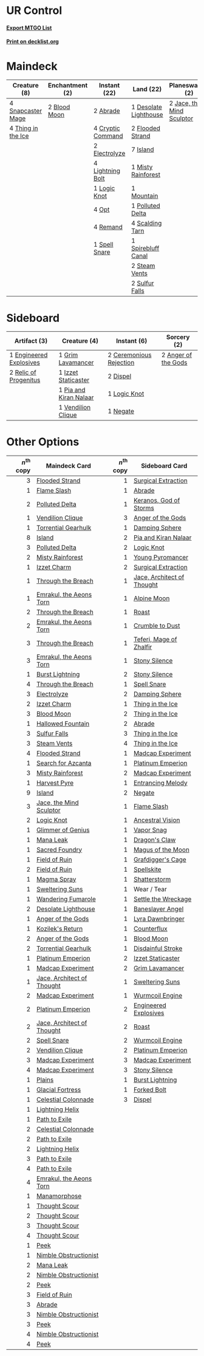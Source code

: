 # UR Control

#### [Export MTGO List](../collection/UR%20Control/UR%20Control.txt)
#### [Print on decklist.org](http://decklist.org/?deckmain=2%09Abrade%0A2%09Blood%20Moon%0A4%09Cryptic%20Command%0A1%09Desolate%20Lighthouse%0A2%09Electrolyze%0A2%09Flooded%20Strand%0A7%09Island%0A2%09Jace,%20the%20Mind%20Sculptor%0A4%09Lightning%20Bolt%0A1%09Logic%20Knot%0A1%09Misty%20Rainforest%0A1%09Mountain%0A4%09Opt%0A1%09Polluted%20Delta%0A4%09Remand%0A4%09Scalding%20Tarn%0A4%09Serum%20Visions%0A4%09Snapcaster%20Mage%0A1%09Spell%20Snare%0A1%09Spirebluff%20Canal%0A2%09Steam%20Vents%0A2%09Sulfur%20Falls%0A4%09Thing%20in%20the%20Ice&deckside=2%09Anger%20of%20the%20Gods%0A2%09Ceremonious%20Rejection%0A2%09Dispel%0A1%09Engineered%20Explosives%0A1%09Grim%20Lavamancer%0A1%09Izzet%20Staticaster%0A1%09Logic%20Knot%0A1%09Negate%0A1%09Pia%20and%20Kiran%20Nalaar%0A2%09Relic%20of%20Progenitus%0A1%09Vendilion%20Clique)
# Maindeck

|                                        Creature (8)                                         |                                    Enchantment (2)                                    |                                        Instant (22)                                        |                                           Land (22)                                            |                                          Planeswalker (2)                                          |                                       Sorcery (4)                                        |
|---------------------------------------------------------------------------------------------|---------------------------------------------------------------------------------------|--------------------------------------------------------------------------------------------|------------------------------------------------------------------------------------------------|----------------------------------------------------------------------------------------------------|------------------------------------------------------------------------------------------|
|4 [Snapcaster Mage](http://gatherer.wizards.com/Pages/Card/Details.aspx?multiverseid=425875) |2 [Blood Moon](http://gatherer.wizards.com/Pages/Card/Details.aspx?multiverseid=370419)|2 [Abrade](http://gatherer.wizards.com/Pages/Card/Details.aspx?multiverseid=430772)         |1 [Desolate Lighthouse](http://gatherer.wizards.com/Pages/Card/Details.aspx?multiverseid=240147)|2 [Jace, the Mind Sculptor](http://gatherer.wizards.com/Pages/Card/Details.aspx?multiverseid=382979)|4 [Serum Visions](http://gatherer.wizards.com/Pages/Card/Details.aspx?multiverseid=425874)|
|4 [Thing in the Ice](http://gatherer.wizards.com/Pages/Card/Details.aspx?multiverseid=409836)|                                                                                       |4 [Cryptic Command](http://gatherer.wizards.com/Pages/Card/Details.aspx?multiverseid=370439)|2 [Flooded Strand](http://gatherer.wizards.com/Pages/Card/Details.aspx?multiverseid=405098)     |                                                                                                    |                                                                                          |
|                                                                                             |                                                                                       |2 [Electrolyze](http://gatherer.wizards.com/Pages/Card/Details.aspx?multiverseid=370376)    |7 [Island](http://gatherer.wizards.com/Pages/Card/Details.aspx?multiverseid=439602)             |                                                                                                    |                                                                                          |
|                                                                                             |                                                                                       |4 [Lightning Bolt](http://gatherer.wizards.com/Pages/Card/Details.aspx?multiverseid=234704) |1 [Misty Rainforest](http://gatherer.wizards.com/Pages/Card/Details.aspx?multiverseid=426065)   |                                                                                                    |                                                                                          |
|                                                                                             |                                                                                       |1 [Logic Knot](http://gatherer.wizards.com/Pages/Card/Details.aspx?multiverseid=370529)     |1 [Mountain](http://gatherer.wizards.com/Pages/Card/Details.aspx?multiverseid=439604)           |                                                                                                    |                                                                                          |
|                                                                                             |                                                                                       |4 [Opt](http://gatherer.wizards.com/Pages/Card/Details.aspx?multiverseid=435217)            |1 [Polluted Delta](http://gatherer.wizards.com/Pages/Card/Details.aspx?multiverseid=405104)     |                                                                                                    |                                                                                          |
|                                                                                             |                                                                                       |4 [Remand](http://gatherer.wizards.com/Pages/Card/Details.aspx?multiverseid=397881)         |4 [Scalding Tarn](http://gatherer.wizards.com/Pages/Card/Details.aspx?multiverseid=426069)      |                                                                                                    |                                                                                          |
|                                                                                             |                                                                                       |1 [Spell Snare](http://gatherer.wizards.com/Pages/Card/Details.aspx?multiverseid=370447)    |1 [Spirebluff Canal](http://gatherer.wizards.com/Pages/Card/Details.aspx?multiverseid=417822)   |                                                                                                    |                                                                                          |
|                                                                                             |                                                                                       |                                                                                            |2 [Steam Vents](http://gatherer.wizards.com/Pages/Card/Details.aspx?multiverseid=405109)        |                                                                                                    |                                                                                          |
|                                                                                             |                                                                                       |                                                                                            |2 [Sulfur Falls](http://gatherer.wizards.com/Pages/Card/Details.aspx?multiverseid=241987)       |                                                                                                    |                                                                                          |


# Sideboard

|                                           Artifact (3)                                           |                                          Creature (4)                                           |                                           Instant (6)                                            |                                         Sorcery (2)                                          |
|--------------------------------------------------------------------------------------------------|-------------------------------------------------------------------------------------------------|--------------------------------------------------------------------------------------------------|----------------------------------------------------------------------------------------------|
|1 [Engineered Explosives](http://gatherer.wizards.com/Pages/Card/Details.aspx?multiverseid=370549)|1 [Grim Lavamancer](http://gatherer.wizards.com/Pages/Card/Details.aspx?multiverseid=234706)     |2 [Ceremonious Rejection](http://gatherer.wizards.com/Pages/Card/Details.aspx?multiverseid=417613)|2 [Anger of the Gods](http://gatherer.wizards.com/Pages/Card/Details.aspx?multiverseid=438682)|
|2 [Relic of Progenitus](http://gatherer.wizards.com/Pages/Card/Details.aspx?multiverseid=205326)  |1 [Izzet Staticaster](http://gatherer.wizards.com/Pages/Card/Details.aspx?multiverseid=253638)   |2 [Dispel](http://gatherer.wizards.com/Pages/Card/Details.aspx?multiverseid=201562)               |                                                                                              |
|                                                                                                  |1 [Pia and Kiran Nalaar](http://gatherer.wizards.com/Pages/Card/Details.aspx?multiverseid=442783)|1 [Logic Knot](http://gatherer.wizards.com/Pages/Card/Details.aspx?multiverseid=370529)           |                                                                                              |
|                                                                                                  |1 [Vendilion Clique](http://gatherer.wizards.com/Pages/Card/Details.aspx?multiverseid=370390)    |1 [Negate](http://gatherer.wizards.com/Pages/Card/Details.aspx?multiverseid=447135)               |                                                                                              |


# Other Options

|*n*<sup>th</sup> copy|                                            Maindeck Card                                            |*n*<sup>th</sup> copy|                                           Sideboard Card                                            |
|--------------------:|-----------------------------------------------------------------------------------------------------|--------------------:|-----------------------------------------------------------------------------------------------------|
|                    3|[Flooded Strand](http://gatherer.wizards.com/Pages/Card/Details.aspx?multiverseid=405098)            |                    1|[Surgical Extraction](http://gatherer.wizards.com/Pages/Card/Details.aspx?multiverseid=397706)       |
|                    1|[Flame Slash](http://gatherer.wizards.com/Pages/Card/Details.aspx?multiverseid=368536)               |                    1|[Abrade](http://gatherer.wizards.com/Pages/Card/Details.aspx?multiverseid=430772)                    |
|                    2|[Polluted Delta](http://gatherer.wizards.com/Pages/Card/Details.aspx?multiverseid=405104)            |                    1|[Keranos, God of Storms](http://gatherer.wizards.com/Pages/Card/Details.aspx?multiverseid=380442)    |
|                    1|[Vendilion Clique](http://gatherer.wizards.com/Pages/Card/Details.aspx?multiverseid=370390)          |                    3|[Anger of the Gods](http://gatherer.wizards.com/Pages/Card/Details.aspx?multiverseid=438682)         |
|                    1|[Torrential Gearhulk](http://gatherer.wizards.com/Pages/Card/Details.aspx?multiverseid=420589)       |                    1|[Damping Sphere](http://gatherer.wizards.com/Pages/Card/Details.aspx?multiverseid=443101)            |
|                    8|[Island](http://gatherer.wizards.com/Pages/Card/Details.aspx?multiverseid=439602)                    |                    2|[Pia and Kiran Nalaar](http://gatherer.wizards.com/Pages/Card/Details.aspx?multiverseid=442783)      |
|                    3|[Polluted Delta](http://gatherer.wizards.com/Pages/Card/Details.aspx?multiverseid=405104)            |                    2|[Logic Knot](http://gatherer.wizards.com/Pages/Card/Details.aspx?multiverseid=370529)                |
|                    2|[Misty Rainforest](http://gatherer.wizards.com/Pages/Card/Details.aspx?multiverseid=426065)          |                    1|[Young Pyromancer](http://gatherer.wizards.com/Pages/Card/Details.aspx?multiverseid=413697)          |
|                    1|[Izzet Charm](http://gatherer.wizards.com/Pages/Card/Details.aspx?multiverseid=425996)               |                    2|[Surgical Extraction](http://gatherer.wizards.com/Pages/Card/Details.aspx?multiverseid=397706)       |
|                    1|[Through the Breach](http://gatherer.wizards.com/Pages/Card/Details.aspx?multiverseid=430684)        |                    1|[Jace, Architect of Thought](http://gatherer.wizards.com/Pages/Card/Details.aspx?multiverseid=380190)|
|                    1|[Emrakul, the Aeons Torn](http://gatherer.wizards.com/Pages/Card/Details.aspx?multiverseid=397905)   |                    1|[Alpine Moon](http://gatherer.wizards.com/Pages/Card/Details.aspx?multiverseid=447264)               |
|                    2|[Through the Breach](http://gatherer.wizards.com/Pages/Card/Details.aspx?multiverseid=430684)        |                    1|[Roast](http://gatherer.wizards.com/Pages/Card/Details.aspx?multiverseid=394667)                     |
|                    2|[Emrakul, the Aeons Torn](http://gatherer.wizards.com/Pages/Card/Details.aspx?multiverseid=397905)   |                    1|[Crumble to Dust](http://gatherer.wizards.com/Pages/Card/Details.aspx?multiverseid=401850)           |
|                    3|[Through the Breach](http://gatherer.wizards.com/Pages/Card/Details.aspx?multiverseid=430684)        |                    1|[Teferi, Mage of Zhalfir](http://gatherer.wizards.com/Pages/Card/Details.aspx?multiverseid=438641)   |
|                    3|[Emrakul, the Aeons Torn](http://gatherer.wizards.com/Pages/Card/Details.aspx?multiverseid=397905)   |                    1|[Stony Silence](http://gatherer.wizards.com/Pages/Card/Details.aspx?multiverseid=425850)             |
|                    1|[Burst Lightning](http://gatherer.wizards.com/Pages/Card/Details.aspx?multiverseid=397662)           |                    2|[Stony Silence](http://gatherer.wizards.com/Pages/Card/Details.aspx?multiverseid=425850)             |
|                    4|[Through the Breach](http://gatherer.wizards.com/Pages/Card/Details.aspx?multiverseid=430684)        |                    1|[Spell Snare](http://gatherer.wizards.com/Pages/Card/Details.aspx?multiverseid=370447)               |
|                    3|[Electrolyze](http://gatherer.wizards.com/Pages/Card/Details.aspx?multiverseid=370376)               |                    2|[Damping Sphere](http://gatherer.wizards.com/Pages/Card/Details.aspx?multiverseid=443101)            |
|                    2|[Izzet Charm](http://gatherer.wizards.com/Pages/Card/Details.aspx?multiverseid=425996)               |                    1|[Thing in the Ice](http://gatherer.wizards.com/Pages/Card/Details.aspx?multiverseid=409836)          |
|                    3|[Blood Moon](http://gatherer.wizards.com/Pages/Card/Details.aspx?multiverseid=370419)                |                    2|[Thing in the Ice](http://gatherer.wizards.com/Pages/Card/Details.aspx?multiverseid=409836)          |
|                    1|[Hallowed Fountain](http://gatherer.wizards.com/Pages/Card/Details.aspx?multiverseid=405100)         |                    2|[Abrade](http://gatherer.wizards.com/Pages/Card/Details.aspx?multiverseid=430772)                    |
|                    3|[Sulfur Falls](http://gatherer.wizards.com/Pages/Card/Details.aspx?multiverseid=241987)              |                    3|[Thing in the Ice](http://gatherer.wizards.com/Pages/Card/Details.aspx?multiverseid=409836)          |
|                    3|[Steam Vents](http://gatherer.wizards.com/Pages/Card/Details.aspx?multiverseid=405109)               |                    4|[Thing in the Ice](http://gatherer.wizards.com/Pages/Card/Details.aspx?multiverseid=409836)          |
|                    4|[Flooded Strand](http://gatherer.wizards.com/Pages/Card/Details.aspx?multiverseid=405098)            |                    1|[Madcap Experiment](http://gatherer.wizards.com/Pages/Card/Details.aspx?multiverseid=417695)         |
|                    1|[Search for Azcanta](http://gatherer.wizards.com/Pages/Card/Details.aspx?multiverseid=435226)        |                    1|[Platinum Emperion](http://gatherer.wizards.com/Pages/Card/Details.aspx?multiverseid=215092)         |
|                    3|[Misty Rainforest](http://gatherer.wizards.com/Pages/Card/Details.aspx?multiverseid=426065)          |                    2|[Madcap Experiment](http://gatherer.wizards.com/Pages/Card/Details.aspx?multiverseid=417695)         |
|                    1|[Harvest Pyre](http://gatherer.wizards.com/Pages/Card/Details.aspx?multiverseid=220010)              |                    1|[Entrancing Melody](http://gatherer.wizards.com/Pages/Card/Details.aspx?multiverseid=435207)         |
|                    9|[Island](http://gatherer.wizards.com/Pages/Card/Details.aspx?multiverseid=439602)                    |                    2|[Negate](http://gatherer.wizards.com/Pages/Card/Details.aspx?multiverseid=447135)                    |
|                    3|[Jace, the Mind Sculptor](http://gatherer.wizards.com/Pages/Card/Details.aspx?multiverseid=382979)   |                    1|[Flame Slash](http://gatherer.wizards.com/Pages/Card/Details.aspx?multiverseid=368536)               |
|                    2|[Logic Knot](http://gatherer.wizards.com/Pages/Card/Details.aspx?multiverseid=370529)                |                    1|[Ancestral Vision](http://gatherer.wizards.com/Pages/Card/Details.aspx?multiverseid=438608)          |
|                    1|[Glimmer of Genius](http://gatherer.wizards.com/Pages/Card/Details.aspx?multiverseid=417622)         |                    1|[Vapor Snag](http://gatherer.wizards.com/Pages/Card/Details.aspx?multiverseid=397738)                |
|                    1|[Mana Leak](http://gatherer.wizards.com/Pages/Card/Details.aspx?multiverseid=397773)                 |                    1|[Dragon's Claw](http://gatherer.wizards.com/Pages/Card/Details.aspx?multiverseid=243481)             |
|                    1|[Sacred Foundry](http://gatherer.wizards.com/Pages/Card/Details.aspx?multiverseid=405106)            |                    1|[Magus of the Moon](http://gatherer.wizards.com/Pages/Card/Details.aspx?multiverseid=438704)         |
|                    1|[Field of Ruin](http://gatherer.wizards.com/Pages/Card/Details.aspx?multiverseid=435415)             |                    1|[Grafdigger's Cage](http://gatherer.wizards.com/Pages/Card/Details.aspx?multiverseid=426046)         |
|                    2|[Field of Ruin](http://gatherer.wizards.com/Pages/Card/Details.aspx?multiverseid=435415)             |                    1|[Spellskite](http://gatherer.wizards.com/Pages/Card/Details.aspx?multiverseid=397743)                |
|                    1|[Magma Spray](http://gatherer.wizards.com/Pages/Card/Details.aspx?multiverseid=338470)               |                    1|[Shatterstorm](http://gatherer.wizards.com/Pages/Card/Details.aspx?multiverseid=430683)              |
|                    1|[Sweltering Suns](http://gatherer.wizards.com/Pages/Card/Details.aspx?multiverseid=426851)           |                    1|Wear / Tear                                                                                          |
|                    1|[Wandering Fumarole](http://gatherer.wizards.com/Pages/Card/Details.aspx?multiverseid=407692)        |                    1|[Settle the Wreckage](http://gatherer.wizards.com/Pages/Card/Details.aspx?multiverseid=435186)       |
|                    2|[Desolate Lighthouse](http://gatherer.wizards.com/Pages/Card/Details.aspx?multiverseid=240147)       |                    1|[Baneslayer Angel](http://gatherer.wizards.com/Pages/Card/Details.aspx?multiverseid=401633)          |
|                    1|[Anger of the Gods](http://gatherer.wizards.com/Pages/Card/Details.aspx?multiverseid=438682)         |                    1|[Lyra Dawnbringer](http://gatherer.wizards.com/Pages/Card/Details.aspx?multiverseid=442914)          |
|                    1|[Kozilek's Return](http://gatherer.wizards.com/Pages/Card/Details.aspx?multiverseid=407608)          |                    1|[Counterflux](http://gatherer.wizards.com/Pages/Card/Details.aspx?multiverseid=405183)               |
|                    2|[Anger of the Gods](http://gatherer.wizards.com/Pages/Card/Details.aspx?multiverseid=438682)         |                    1|[Blood Moon](http://gatherer.wizards.com/Pages/Card/Details.aspx?multiverseid=370419)                |
|                    2|[Torrential Gearhulk](http://gatherer.wizards.com/Pages/Card/Details.aspx?multiverseid=420589)       |                    1|[Disdainful Stroke](http://gatherer.wizards.com/Pages/Card/Details.aspx?multiverseid=446776)         |
|                    1|[Platinum Emperion](http://gatherer.wizards.com/Pages/Card/Details.aspx?multiverseid=215092)         |                    2|[Izzet Staticaster](http://gatherer.wizards.com/Pages/Card/Details.aspx?multiverseid=253638)         |
|                    1|[Madcap Experiment](http://gatherer.wizards.com/Pages/Card/Details.aspx?multiverseid=417695)         |                    2|[Grim Lavamancer](http://gatherer.wizards.com/Pages/Card/Details.aspx?multiverseid=234706)           |
|                    1|[Jace, Architect of Thought](http://gatherer.wizards.com/Pages/Card/Details.aspx?multiverseid=380190)|                    1|[Sweltering Suns](http://gatherer.wizards.com/Pages/Card/Details.aspx?multiverseid=426851)           |
|                    2|[Madcap Experiment](http://gatherer.wizards.com/Pages/Card/Details.aspx?multiverseid=417695)         |                    1|[Wurmcoil Engine](http://gatherer.wizards.com/Pages/Card/Details.aspx?multiverseid=425825)           |
|                    2|[Platinum Emperion](http://gatherer.wizards.com/Pages/Card/Details.aspx?multiverseid=215092)         |                    2|[Engineered Explosives](http://gatherer.wizards.com/Pages/Card/Details.aspx?multiverseid=370549)     |
|                    2|[Jace, Architect of Thought](http://gatherer.wizards.com/Pages/Card/Details.aspx?multiverseid=380190)|                    2|[Roast](http://gatherer.wizards.com/Pages/Card/Details.aspx?multiverseid=394667)                     |
|                    2|[Spell Snare](http://gatherer.wizards.com/Pages/Card/Details.aspx?multiverseid=370447)               |                    2|[Wurmcoil Engine](http://gatherer.wizards.com/Pages/Card/Details.aspx?multiverseid=425825)           |
|                    2|[Vendilion Clique](http://gatherer.wizards.com/Pages/Card/Details.aspx?multiverseid=370390)          |                    2|[Platinum Emperion](http://gatherer.wizards.com/Pages/Card/Details.aspx?multiverseid=215092)         |
|                    3|[Madcap Experiment](http://gatherer.wizards.com/Pages/Card/Details.aspx?multiverseid=417695)         |                    3|[Madcap Experiment](http://gatherer.wizards.com/Pages/Card/Details.aspx?multiverseid=417695)         |
|                    4|[Madcap Experiment](http://gatherer.wizards.com/Pages/Card/Details.aspx?multiverseid=417695)         |                    3|[Stony Silence](http://gatherer.wizards.com/Pages/Card/Details.aspx?multiverseid=425850)             |
|                    1|[Plains](http://gatherer.wizards.com/Pages/Card/Details.aspx?multiverseid=439601)                    |                    1|[Burst Lightning](http://gatherer.wizards.com/Pages/Card/Details.aspx?multiverseid=397662)           |
|                    1|[Glacial Fortress](http://gatherer.wizards.com/Pages/Card/Details.aspx?multiverseid=435416)          |                    1|[Forked Bolt](http://gatherer.wizards.com/Pages/Card/Details.aspx?multiverseid=401702)               |
|                    1|[Celestial Colonnade](http://gatherer.wizards.com/Pages/Card/Details.aspx?multiverseid=177545)       |                    3|[Dispel](http://gatherer.wizards.com/Pages/Card/Details.aspx?multiverseid=201562)                    |
|                    1|[Lightning Helix](http://gatherer.wizards.com/Pages/Card/Details.aspx?multiverseid=205361)           |                     |                                                                                                     |
|                    1|[Path to Exile](http://gatherer.wizards.com/Pages/Card/Details.aspx?multiverseid=370408)             |                     |                                                                                                     |
|                    2|[Celestial Colonnade](http://gatherer.wizards.com/Pages/Card/Details.aspx?multiverseid=177545)       |                     |                                                                                                     |
|                    2|[Path to Exile](http://gatherer.wizards.com/Pages/Card/Details.aspx?multiverseid=370408)             |                     |                                                                                                     |
|                    2|[Lightning Helix](http://gatherer.wizards.com/Pages/Card/Details.aspx?multiverseid=205361)           |                     |                                                                                                     |
|                    3|[Path to Exile](http://gatherer.wizards.com/Pages/Card/Details.aspx?multiverseid=370408)             |                     |                                                                                                     |
|                    4|[Path to Exile](http://gatherer.wizards.com/Pages/Card/Details.aspx?multiverseid=370408)             |                     |                                                                                                     |
|                    4|[Emrakul, the Aeons Torn](http://gatherer.wizards.com/Pages/Card/Details.aspx?multiverseid=397905)   |                     |                                                                                                     |
|                    1|[Manamorphose](http://gatherer.wizards.com/Pages/Card/Details.aspx?multiverseid=370568)              |                     |                                                                                                     |
|                    1|[Thought Scour](http://gatherer.wizards.com/Pages/Card/Details.aspx?multiverseid=438642)             |                     |                                                                                                     |
|                    2|[Thought Scour](http://gatherer.wizards.com/Pages/Card/Details.aspx?multiverseid=438642)             |                     |                                                                                                     |
|                    3|[Thought Scour](http://gatherer.wizards.com/Pages/Card/Details.aspx?multiverseid=438642)             |                     |                                                                                                     |
|                    4|[Thought Scour](http://gatherer.wizards.com/Pages/Card/Details.aspx?multiverseid=438642)             |                     |                                                                                                     |
|                    1|[Peek](http://gatherer.wizards.com/Pages/Card/Details.aspx?multiverseid=30686)                       |                     |                                                                                                     |
|                    1|[Nimble Obstructionist](http://gatherer.wizards.com/Pages/Card/Details.aspx?multiverseid=430729)     |                     |                                                                                                     |
|                    2|[Mana Leak](http://gatherer.wizards.com/Pages/Card/Details.aspx?multiverseid=397773)                 |                     |                                                                                                     |
|                    2|[Nimble Obstructionist](http://gatherer.wizards.com/Pages/Card/Details.aspx?multiverseid=430729)     |                     |                                                                                                     |
|                    2|[Peek](http://gatherer.wizards.com/Pages/Card/Details.aspx?multiverseid=30686)                       |                     |                                                                                                     |
|                    3|[Field of Ruin](http://gatherer.wizards.com/Pages/Card/Details.aspx?multiverseid=435415)             |                     |                                                                                                     |
|                    3|[Abrade](http://gatherer.wizards.com/Pages/Card/Details.aspx?multiverseid=430772)                    |                     |                                                                                                     |
|                    3|[Nimble Obstructionist](http://gatherer.wizards.com/Pages/Card/Details.aspx?multiverseid=430729)     |                     |                                                                                                     |
|                    3|[Peek](http://gatherer.wizards.com/Pages/Card/Details.aspx?multiverseid=30686)                       |                     |                                                                                                     |
|                    4|[Nimble Obstructionist](http://gatherer.wizards.com/Pages/Card/Details.aspx?multiverseid=430729)     |                     |                                                                                                     |
|                    4|[Peek](http://gatherer.wizards.com/Pages/Card/Details.aspx?multiverseid=30686)                       |                     |                                                                                                     |

